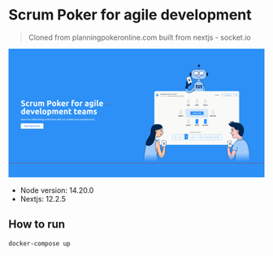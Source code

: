 # Scrum Poker for agile development

> Cloned from planningpokeronline.com built from nextjs - socket.io

![Demo](demo.gif "Demo")

- Node version: 14.20.0
- Nextjs: 12.2.5

## How to run

```
docker-compose up 
```
